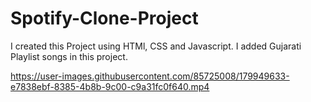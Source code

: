 # Spotify-Clone-Project
I created this Project using HTMl, CSS and Javascript. I added Gujarati Playlist songs  in this project.


https://user-images.githubusercontent.com/85725008/179949633-e7838ebf-8385-4b8b-9c00-c9a31fc0f640.mp4

